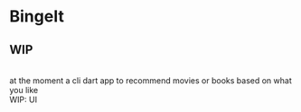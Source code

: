 # BingeIt

## WIP

<br> at the moment a cli dart app to recommend movies or books based on what you like
<br> WIP: UI
